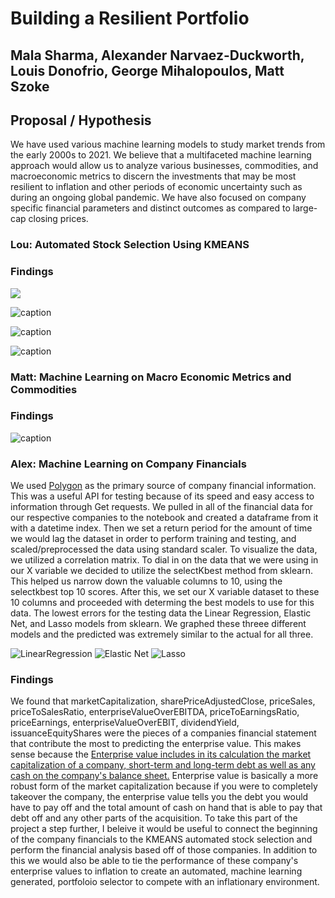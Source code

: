 # Building a Resilient Portfolio
## Mala Sharma, Alexander Narvaez-Duckworth, Louis Donofrio, George Mihalopoulos, Matt Szoke

## Proposal / Hypothesis

We have used various machine learning models to study market trends from the early 2000s to 2021. We believe that a multifaceted machine learning approach would allow us to analyze various businesses, commodities, and macroeconomic metrics to discern the investments that may be most resilient to inflation and other periods of economic uncertainty such as during an ongoing global pandemic. We have also focused on company specific financial parameters and distinct outcomes as compared to large-cap closing prices.

### Lou: Automated Stock Selection Using KMEANS

### Findings <br>
![](image)<br>

![caption](image)<br>

![caption](image)<br>

![caption](image)<br>

### Matt: Machine Learning on Macro Economic Metrics and Commodities

### Findings <br>


![caption](image)<br>

### Alex: Machine Learning on Company Financials

We used [Polygon](https://polygon.io/stocks) as the primary source of company financial information. This was a useful API for testing because of its speed and easy access to information through Get requests. We pulled in all of the financial data for our respective companies to the notebook and created a dataframe from it with a datetime index. Then we set a return period for the amount of time we would lag the dataset in order to perform training and testing, and scaled/preprocessed the data using standard scaler. To visualize the data, we utilized a correlation matrix. To dial in on the data that we were using in our X variable we decided to utilize the selectKbest method from sklearn. This helped us narrow down the valuable columns to 10, using the selectkbest top 10 scores. After this, we set our X variable dataset to these 10 columns and proceeded with determing the best models to use for this data. The lowest errors for the testing data the Linear Regression, Elastic Net, and Lasso models from sklearn. We graphed these threee different models and the predicted was extremely similar to the actual for all three. 

![LinearRegression](polygon/images/seven.png)
![Elastic Net](polygon/images/eight.png)
![Lasso](polygon/images/nine.png)

### Findings 

We found that marketCapitalization,	sharePriceAdjustedClose, priceSales, priceToSalesRatio, enterpriseValueOverEBITDA, priceToEarningsRatio, priceEarnings, enterpriseValueOverEBIT, dividendYield, issuanceEquityShares were the pieces of a companies financial statement that contribute the most to predicting the enterprise value. This makes sense because the [Enterprise value includes in its calculation the market capitalization of a company, short-term and long-term debt as well as any cash on the company's balance sheet.](https://www.investopedia.com/terms/e/enterprisevalue.asp) Enterprise value is basically a more robust form of the market capitalization because if you were to completely takeover the company, the enterprise value tells you the debt you would have to pay off and the total amount of cash on hand that is able to pay that debt off and any other parts of the acquisition. To take this part of the project a step further, I beleive it would be useful to connect the beginning of the company financials to the KMEANS automated stock selection and perform the financial analysis based off of those companies. In addition to this we would also be able to tie the performance of these company's enterprise values to inflation to create an automated, machine learning generated, portfoloio selector to compete with an inflationary environment.

